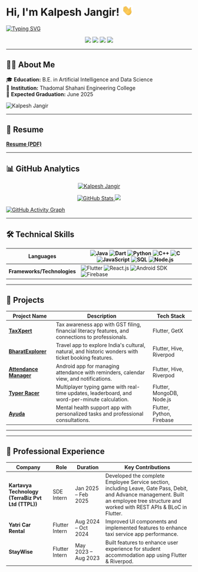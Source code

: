 # Hi, I'm Kalpesh Jangir! <img src="https://raw.githubusercontent.com/ABSphreak/ABSphreak/master/gifs/Hi.gif" width="30px">

[![Typing SVG](https://readme-typing-svg.herokuapp.com?font=Fira+Code&pause=1000&width=435&lines=🚀+Flutter+Developer;📱+App+Innovator;💻+Problem+Solver)](https://git.io/typing-svg)

<p align="center">
  <a href="mailto:kalpeshjangirrukk@gmail.com"><img src="https://img.shields.io/badge/Gmail-D14836?style=for-the-badge&logo=gmail&logoColor=white" /></a>
  <a href="https://www.linkedin.com/in/kalpesh-jangir-62464a24a/"><img src="https://img.shields.io/badge/LinkedIn-0077B5?style=for-the-badge&logo=linkedin&logoColor=white" /></a>
  <a href="https://leetcode.com/21lunagok/"><img src="https://img.shields.io/badge/LeetCode-FFA116?style=for-the-badge&logo=LeetCode&logoColor=black" /></a>
  <a href="https://codeforces.com/profile/KalpeshJ"><img src="https://img.shields.io/badge/Codeforces-445f9d?style=for-the-badge&logo=Codeforces&logoColor=white" /></a>
</p>

---

## 👨‍💻 About Me

🎓 **Education:** B.E. in Artificial Intelligence and Data Science  
🏫 **Institution:** Thadomal Shahani Engineering College   
🎯 **Expected Graduation:** June 2025
<p align="left"> 
  <img src="https://komarev.com/ghpvc/?username=KalpeshJangir23&color=orange&style=flat-square" alt="Kalpesh Jangir" /> 
</p>

---

## 📄 Resume

[**Resume (PDF)**](https://drive.google.com/file/d/1PHos-PB3C4iCz4zmEK207FD0Ei3gDnj3/view?usp=sharing)

---

## 📊 GitHub Analytics
<p align="center">
  <a href="https://github.com/KalpeshJangir23">
    <img src="https://github-profile-summary-cards.vercel.app/api/cards/profile-details?username=KalpeshJangir23&theme=radical" alt="Kalpesh Jangir"/>
  </a>
</p>
<p align="center">
  <a href="https://github.com/KalpeshJangir23">
  <img height="180em" src="https://github-readme-stats.vercel.app/api?username=KalpeshJangir23&show_icons=true&theme=radical" alt="GitHub Stats" />
  </a>
  <a href="https://github.com/KalpeshJangir23">
  <img height="180em" src="http://github-profile-summary-cards.vercel.app/api/cards/most-commit-language?username=KalpeshJangir23&theme=radical&show_icons=true"/>
  </a>
</p>

[![GitHub Activity Graph](https://github-readme-activity-graph.vercel.app/graph?username=KalpeshJangir23&bg_color=0d1117&color=00fffc&line=00fffc&point=ffffff&area=true&hide_border=true)](https://github.com/ashutosh00710/github-readme-activity-graph)

---

## 🛠️ Technical Skills

| **Languages** | ![Java](https://img.shields.io/badge/Java-007396?style=for-the-badge&logo=java&logoColor=white) ![Dart](https://img.shields.io/badge/Dart-0175C2?style=for-the-badge&logo=dart&logoColor=white) ![Python](https://img.shields.io/badge/Python-3776AB?style=for-the-badge&logo=python&logoColor=white) ![C++](https://img.shields.io/badge/C++-00599C?style=for-the-badge&logo=cplusplus&logoColor=white) ![C](https://img.shields.io/badge/C-A8B9CC?style=for-the-badge&logo=c&logoColor=white) ![JavaScript](https://img.shields.io/badge/JavaScript-F7DF1E?style=for-the-badge&logo=javascript&logoColor=black) ![SQL](https://img.shields.io/badge/SQL-003B57?style=for-the-badge&logo=microsoft-sql-server&logoColor=white) ![Node.js](https://img.shields.io/badge/Node.js-339933?style=for-the-badge&logo=node.js&logoColor=white) |
|---------------|----------------------------------------------------------------------------------------------------------------------------------------------------------------------------------|
| **Frameworks/Technologies** | ![Flutter](https://img.shields.io/badge/Flutter-02569B?style=for-the-badge&logo=flutter&logoColor=white) ![React.js](https://img.shields.io/badge/React-61DAFB?style=for-the-badge&logo=react&logoColor=black) ![Android SDK](https://img.shields.io/badge/Android%20SDK-3DDC84?style=for-the-badge&logo=android&logoColor=white) ![Firebase](https://img.shields.io/badge/Firebase-FFCA28?style=for-the-badge&logo=firebase&logoColor=black) |

---

## 📌 Projects

| Project Name                                                                                     | Description                                                                                           | Tech Stack               |
|--------------------------------------------------------------------------------------------------|-------------------------------------------------------------------------------------------------------|--------------------------|
| [**TaxXpert**](https://github.com/KalpeshJangir23/TaXpert)                                       | Tax awareness app with GST filing, financial literacy features, and connections to professionals.     | Flutter, GetX           |
| [**BharatExplorer**](https://github.com/KalpeshJangir23/BharatExplorer)                          | Travel app to explore India's cultural, natural, and historic wonders with ticket booking features.   | Flutter, Hive, Riverpod |
| [**Attendance Manager**](https://github.com/KalpeshJangir23/Attend_Manager)                     | Android app for managing attendance with reminders, calendar view, and notifications.                | Flutter, Hive, Riverpod |
| [**Typer Racer**](https://github.com/KalpeshJangir23/Typer-racer)                                | Multiplayer typing game with real-time updates, leaderboard, and word-per-minute calculation.         | Flutter, MongoDB, Node.js |
| [**Ayuda**](https://github.com/KalpeshJangir23/Rubix-23-28-the_iterators)                       | Mental health support app with personalized tasks and professional consultations.                    | Flutter, Python, Firebase |

---
---

## 💼 Professional Experience  

| **Company**                     | **Role**              | **Duration**               | **Key Contributions**                                                                                                           |  
|----------------------------------|-----------------------|----------------------------|-------------------------------------------------------------------------------------------------------------------------------|  
| **Kartavya Technology (TerraBiz Pvt Ltd (TTPL))** | SDE Intern | Jan 2025 – Feb 2025 | Developed the complete Employee Service section, including Leave, Gate Pass, Debit, and Advance management. Built an employee tree structure and worked with REST APIs & BLoC in Flutter. |  
| **Yatri Car Rental**            | Flutter Intern       | Aug 2024 – Oct 2024        | Improved UI components and implemented features to enhance taxi service app performance.                                       |  
| **StayWise**                    | Flutter Intern       | May 2023 – Aug 2023        | Built features to enhance user experience for student accommodation app using Flutter & Riverpod.                              |  

